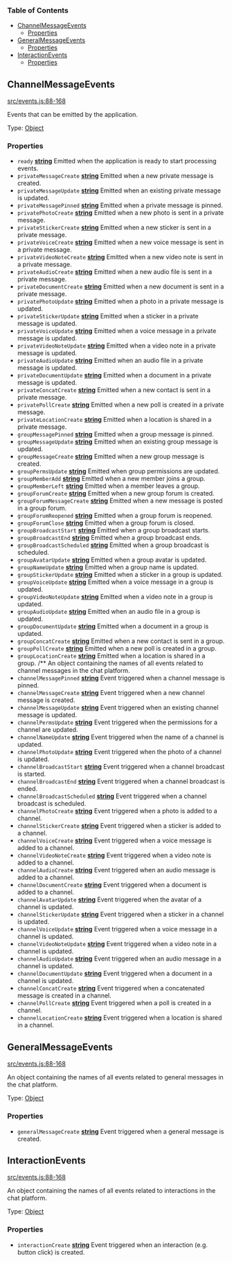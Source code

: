 <!-- Generated by documentation.js. Update this documentation by updating the source code. -->

### Table of Contents

*   [ChannelMessageEvents][1]
    *   [Properties][2]
*   [GeneralMessageEvents][3]
    *   [Properties][4]
*   [InteractionEvents][5]
    *   [Properties][6]

## ChannelMessageEvents

[src/events.js:88-168][7]

Events that can be emitted by the application.

Type: [Object][8]

### Properties

*   `ready` **[string][9]** Emitted when the application is ready to start processing events.
*   `privateMessageCreate` **[string][9]** Emitted when a new private message is created.
*   `privateMessageUpdate` **[string][9]** Emitted when an existing private message is updated.
*   `privateMessagePinned` **[string][9]** Emitted when a private message is pinned.
*   `privatePhotoCreate` **[string][9]** Emitted when a new photo is sent in a private message.
*   `privateStickerCreate` **[string][9]** Emitted when a new sticker is sent in a private message.
*   `privateVoiceCreate` **[string][9]** Emitted when a new voice message is sent in a private message.
*   `privateVideoNoteCreate` **[string][9]** Emitted when a new video note is sent in a private message.
*   `privateAudioCreate` **[string][9]** Emitted when a new audio file is sent in a private message.
*   `privateDocumentCreate` **[string][9]** Emitted when a new document is sent in a private message.
*   `privatePhotoUpdate` **[string][9]** Emitted when a photo in a private message is updated.
*   `privateStickerUpdate` **[string][9]** Emitted when a sticker in a private message is updated.
*   `privateVoiceUpdate` **[string][9]** Emitted when a voice message in a private message is updated.
*   `privateVideoNoteUpdate` **[string][9]** Emitted when a video note in a private message is updated.
*   `privateAudioUpdate` **[string][9]** Emitted when an audio file in a private message is updated.
*   `privateDocumentUpdate` **[string][9]** Emitted when a document in a private message is updated.
*   `privateConcatCreate` **[string][9]** Emitted when a new contact is sent in a private message.
*   `privatePollCreate` **[string][9]** Emitted when a new poll is created in a private message.
*   `privateLocationCreate` **[string][9]** Emitted when a location is shared in a private message.
*   `groupMessagePinned` **[string][9]** Emitted when a group message is pinned.
*   `groupMessageUpdate` **[string][9]** Emitted when an existing group message is updated.
*   `groupMessageCreate` **[string][9]** Emitted when a new group message is created.
*   `groupPermsUpdate` **[string][9]** Emitted when group permissions are updated.
*   `groupMemberAdd` **[string][9]** Emitted when a new member joins a group.
*   `groupMemberLeft` **[string][9]** Emitted when a member leaves a group.
*   `groupForumCreate` **[string][9]** Emitted when a new group forum is created.
*   `groupForumMessageCreate` **[string][9]** Emitted when a new message is posted in a group forum.
*   `groupForumReopened` **[string][9]** Emitted when a group forum is reopened.
*   `groupForumClose` **[string][9]** Emitted when a group forum is closed.
*   `groupBroadcastStart` **[string][9]** Emitted when a group broadcast starts.
*   `groupBroadcastEnd` **[string][9]** Emitted when a group broadcast ends.
*   `groupBroadcastScheduled` **[string][9]** Emitted when a group broadcast is scheduled.
*   `groupAvatarUpdate` **[string][9]** Emitted when a group avatar is updated.
*   `groupNameUpdate` **[string][9]** Emitted when a group name is updated.
*   `groupStickerUpdate` **[string][9]** Emitted when a sticker in a group is updated.
*   `groupVoiceUpdate` **[string][9]** Emitted when a voice message in a group is updated.
*   `groupVideoNoteUpdate` **[string][9]** Emitted when a video note in a group is updated.
*   `groupAudioUpdate` **[string][9]** Emitted when an audio file in a group is updated.
*   `groupDocumentUpdate` **[string][9]** Emitted when a document in a group is updated.
*   `groupConcatCreate` **[string][9]** Emitted when a new contact is sent in a group.
*   `groupPollCreate` **[string][9]** Emitted when a new poll is created in a group.
*   `groupLocationCreate` **[string][9]** Emitted when a location is shared in a group.
    /\*\*
    An object containing the names of all events related to channel messages in the chat platform.
*   `channelMessagePinned` **[string][9]** Event triggered when a channel message is pinned.
*   `channelMessageCreate` **[string][9]** Event triggered when a new channel message is created.
*   `channelMessageUpdate` **[string][9]** Event triggered when an existing channel message is updated.
*   `channelPermsUpdate` **[string][9]** Event triggered when the permissions for a channel are updated.
*   `channelNameUpdate` **[string][9]** Event triggered when the name of a channel is updated.
*   `channelPhotoUpdate` **[string][9]** Event triggered when the photo of a channel is updated.
*   `channelBroadcastStart` **[string][9]** Event triggered when a channel broadcast is started.
*   `channelBroadcastEnd` **[string][9]** Event triggered when a channel broadcast is ended.
*   `channelBroadcastScheduled` **[string][9]** Event triggered when a channel broadcast is scheduled.
*   `channelPhotoCreate` **[string][9]** Event triggered when a photo is added to a channel.
*   `channelStickerCreate` **[string][9]** Event triggered when a sticker is added to a channel.
*   `channelVoiceCreate` **[string][9]** Event triggered when a voice message is added to a channel.
*   `channelVideoNoteCreate` **[string][9]** Event triggered when a video note is added to a channel.
*   `channelAudioCreate` **[string][9]** Event triggered when an audio message is added to a channel.
*   `channelDocumentCreate` **[string][9]** Event triggered when a document is added to a channel.
*   `channelAvatarUpdate` **[string][9]** Event triggered when the avatar of a channel is updated.
*   `channelStickerUpdate` **[string][9]** Event triggered when a sticker in a channel is updated.
*   `channelVoiceUpdate` **[string][9]** Event triggered when a voice message in a channel is updated.
*   `channelVideoNoteUpdate` **[string][9]** Event triggered when a video note in a channel is updated.
*   `channelAudioUpdate` **[string][9]** Event triggered when an audio message in a channel is updated.
*   `channelDocumentUpdate` **[string][9]** Event triggered when a document in a channel is updated.
*   `channelConcatCreate` **[string][9]** Event triggered when a concatenated message is created in a channel.
*   `channelPollCreate` **[string][9]** Event triggered when a poll is created in a channel.
*   `channelLocationCreate` **[string][9]** Event triggered when a location is shared in a channel.

## GeneralMessageEvents

[src/events.js:88-168][10]

An object containing the names of all events related to general messages in the chat platform.

Type: [Object][8]

### Properties

*   `generalMessageCreate` **[string][9]** Event triggered when a general message is created.

## InteractionEvents

[src/events.js:88-168][11]

An object containing the names of all events related to interactions in the chat platform.

Type: [Object][8]

### Properties

*   `interactionCreate` **[string][9]** Event triggered when an interaction (e.g. button click) is created.

[1]: #channelmessageevents

[2]: #properties

[3]: #generalmessageevents

[4]: #properties-1

[5]: #interactionevents

[6]: #properties-2

[7]: https://github.com/Sempai-07/Telegramsjs/blob/00d22b191eea4c7a8fa46e22a4e14ba058b0b4ba/src/events.js#L1-L73 "Source code on GitHub"

[8]: https://developer.mozilla.org/docs/Web/JavaScript/Reference/Global_Objects/Object

[9]: https://developer.mozilla.org/docs/Web/JavaScript/Reference/Global_Objects/String

[10]: https://github.com/Sempai-07/Telegramsjs/blob/00d22b191eea4c7a8fa46e22a4e14ba058b0b4ba/src/events.js#L75-L79 "Source code on GitHub"

[11]: https://github.com/Sempai-07/Telegramsjs/blob/00d22b191eea4c7a8fa46e22a4e14ba058b0b4ba/src/events.js#L81-L85 "Source code on GitHub"
